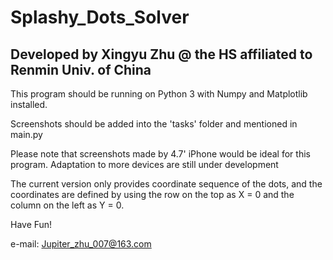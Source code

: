 # Splashy_Dots_Solver
## Developed by Xingyu Zhu @ the HS affiliated to Renmin Univ. of China

This program should be running on Python 3 with Numpy and Matplotlib installed.

Screenshots should be added into the 'tasks' folder and mentioned in main.py

Please note that screenshots made by 4.7' iPhone would be ideal for this program. Adaptation to more devices are still under development

The current version only provides coordinate sequence of the dots, and the coordinates are defined by using the row on the top as X = 0 and the column on the left as Y = 0.


Have Fun!

e-mail: Jupiter_zhu_007@163.com

